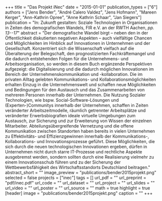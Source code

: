 +++
title = "Das Projekt iNec"
date = "2015-01-01"
publication_types = ["6"]
authors = ["Jens Bender", "André Calero Valdez", "Jens Hofmann", "Mareen Kerger", "Ann-Kathrin Opree", "Anne Kathrin Schaar", "Jan Siegers"]
publication = "In: Zukunft gestalten: Soziale Technologien in Organisationen in Zeiten des demografischen Wandels, FIR e.V. an der RWTH Aachen, _pp. 13--17_"
abstract = "Der demografische Wandel birgt – neben den in der Öffentlichkeit diskutierten negativen Aspekten – auch vielfältige Chancen und Möglichkeiten im Hinblick auf Innovationen in Unternehmen und der Gesellschaft. Konzentriert sich die Wissenschaft vielfach auf die Überalterung der Belegschaft, den prognostizierten Fachkräftemangel und die dadurch entstehenden Folgen für die Unternehmens- und Arbeitsorganisation, so werden in diesem Buch ergänzende Perspektiven aufgezeigt: die Digitalisierung und die dadurch möglichen Innovationen im Bereich der Unternehmenskommunikation und -kollaboration. Die im privaten Alltag gelebten Kommunikations- und Kollaborationsmöglichkeiten erhalten Einzug in die Unternehmenswelt und schaffen neue Möglichkeiten und Bedingungen für den Austausch und das Zusammenarbeiten von mehreren Personen innerhalb der Unternehmen. Die Nutzung Sozialer Technologien, wie bspw. Social-Software-Lösungen und (Experten-)Communitys innerhalb der Unternehmen, schaffen in Zeiten veränderter Arbeitszeitmodelle, räumlich getrennter Arbeitsplätze und veränderter Erwerbsbiografien ideale virtuelle Umgebungen zum Austausch, zur Sicherung und zur Erweiterung von Wissen der einzelnen Mitarbeiter. Abteilungsübergreifende Vernetzung und die offene Kommunikation zwischen Standorten haben bereits in vielen Unternehmen zu Effektivitäts- und Effizienzgewinnen innerhalb der Kommunikations-, Kollaborations- und Innovationsprozesse geführt. Diese Möglichkeiten, die sich durch die neuen technologischen Innovationen ergeben, dürfen in Unternehmen nicht durch starre IT-Prozesse und rechtliche Aspekte ausgebremst werden, sondern sollten durch eine Realisierung vielmehr zu einem Innovationsschub führen und zu der Sicherung der Wettbewerbsfähigkeit des Wirtschaftsstandorts Deutschland beitragen."
abstract_short = ""
image_preview = "publications/bender2015projekt.png"
selected = false
projects = ["inec"]
tags = []
url_pdf = ""
url_preprint = "pdf/inec.pdf"
url_code = ""
url_dataset = ""
url_project = ""
url_slides = ""
url_video = ""
url_poster = ""
url_source = ""
math = true
highlight = true
[header]
image = "publications/bender2015projekt.png"
caption = ""
+++

